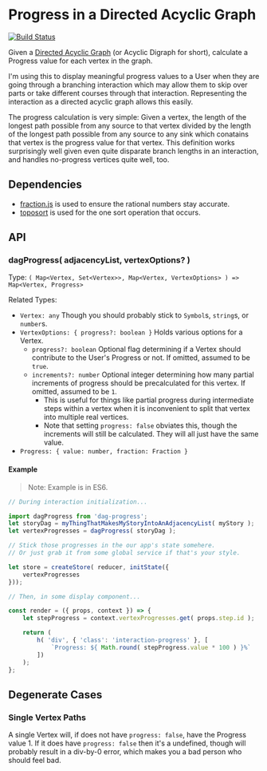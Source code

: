 Progress in a Directed Acyclic Graph
=====================================

[![Build Status](https://travis-ci.org/joedski/dag-progress.svg?branch=master)](https://travis-ci.org/joedski/dag-progress)

Given a [Directed Acyclic Graph](https://en.wikipedia.org/wiki/Directed_acyclic_graph) (or Acyclic Digraph for short), calculate a Progress value for each vertex in the graph.

I'm using this to display meaningful progress values to a User when they are going through a branching interaction which may allow them to skip over parts or take different courses through that interaction.  Representing the interaction as a directed acyclic graph allows this easily.

The progress calculation is very simple: Given a vertex, the length of the longest path possible from any source to that vertex divided by the length of the longest path possible from any source to any sink which conatains that vertex is the progress value for that vertex.  This definition works surprisingly well given even quite disparate branch lengths in an interaction, and handles no-progress vertices quite well, too.



Dependencies
------------

- [fraction.js](https://www.npmjs.com/package/fraction.js) is used to ensure the rational numbers stay accurate.
- [toposort](https://github.com/marcelklehr/toposort) is used for the one sort operation that occurs.



API
---

### dagProgress( adjacencyList, vertexOptions? )

Type: `( Map<Vertex, Set<Vertex>>, Map<Vertex, VertexOptions> ) => Map<Vertex, Progress>`

Related Types:
- `Vertex: any` Though you should probably stick to `Symbol`s, `string`s, or `number`s.
- `VertexOptions: { progress?: boolean }` Holds various options for a Vertex.
	- `progress?: boolean` Optional flag determining if a Vertex should contribute to the User's Progress or not.  If omitted, assumed to be `true`.
	- `increments?: number` Optional integer determining how many partial increments of progress should be precalculated for this vertex.  If omitted, assumed to be `1`.
		- This is useful for things like partial progress during intermediate steps within a vertex when it is inconvenient to split that vertex into multiple real vertices.
		- Note that setting `progress: false` obviates this, though the increments will still be calculated.  They will all just have the same value.
- `Progress: { value: number, fraction: Fraction }`

#### Example

> Note: Example is in ES6.

```js
// During interaction initialization...

import dagProgress from 'dag-progress';
let storyDag = myThingThatMakesMyStoryIntoAnAdjacencyList( myStory );
let vertexProgresses = dagProgress( storyDag );

// Stick those progresses in the our app's state somehere.
// Or just grab it from some global service if that's your style.

let store = createStore( reducer, initState({
	vertexProgresses
}));

// Then, in some display component...

const render = ({ props, context }) => {
	let stepProgress = context.vertexProgresses.get( props.step.id );

	return (
		h( 'div', { 'class': 'interaction-progress' }, [
			`Progress: ${ Math.round( stepProgress.value * 100 ) }%`
		])
	);
};
```



Degenerate Cases
----------------

### Single Vertex Paths

A single Vertex will, if does not have `progress: false`, have the Progress value 1.  If it does have `progress: false` then it's a undefined, though will probably result in a div-by-0 error, which makes you a bad person who should feel bad.
